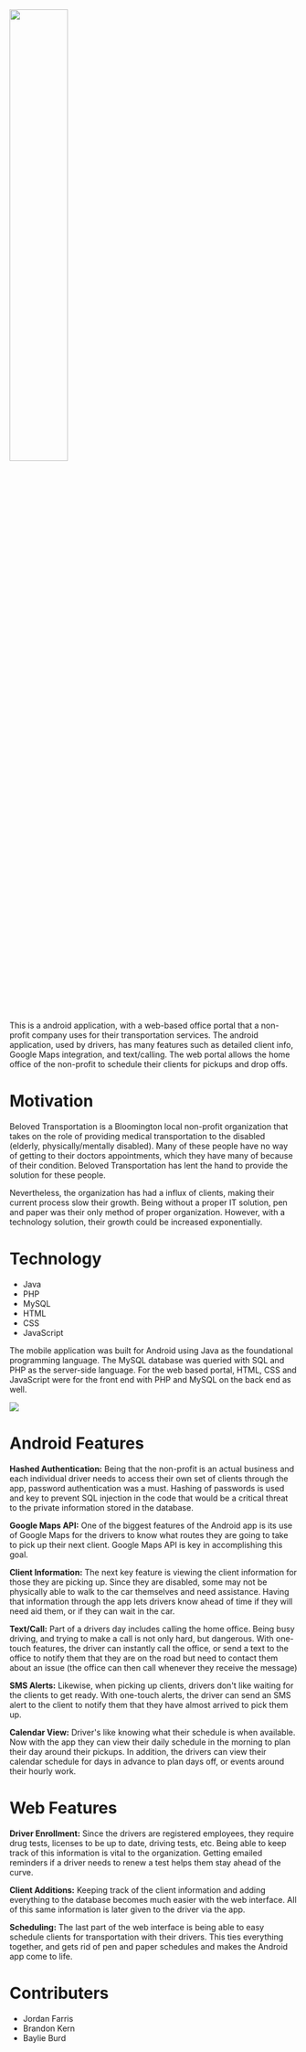 
<img src="https://i.imgur.com/0lTpXc2.png" width="45%"/>

This is a android application, with a web-based office portal that a non-profit company uses for their transportation services. The android application, used by drivers, has many features such as detailed client info, Google Maps integration, and text/calling. The web portal allows the home office of the non-profit to schedule their clients for pickups and drop offs.

# Motivation

Beloved Transportation is a Bloomington local non-profit organization that takes on the role of providing medical transportation to the disabled (elderly, physically/mentally disabled). Many of these people have no way of getting to their doctors appointments, which they have many of because of their condition. Beloved Transportation has lent the hand to provide the solution for these people.

Nevertheless, the organization has had a influx of clients, making their current process slow their growth. Being without a proper IT solution, pen and paper was their only method of proper organization. However, with a technology solution, their growth could be increased exponentially.

# Technology

- Java
- PHP
- MySQL
- HTML
- CSS
- JavaScript

The mobile application was built for Android using Java as the foundational programming language. The MySQL database was queried with SQL and PHP as the server-side language. For the web based portal, HTML, CSS and JavaScript were for the front end with PHP and MySQL on the back end as well.

![](https://i.imgur.com/7NTyHLv.jpg)


# Android Features

**Hashed Authentication:** Being that the non-profit is an actual business and each individual driver needs to access their own set of clients through the app, password authentication was a must. Hashing of passwords is used and key to prevent SQL injection in the code that would be a critical threat to the private information stored in the database. 

**Google Maps API:** One of the biggest features of the Android app is its use of Google Maps for the drivers to know what routes they are going to take to pick up their next client. Google Maps API is key in accomplishing this goal.

**Client Information:** The next key feature is viewing the client information for those they are picking up. Since they are disabled, some may not be physically able to walk to the car themselves and need assistance. Having that information through the app lets drivers know ahead of time if they will need aid them, or if they can wait in the car.

**Text/Call:** Part of a drivers day includes calling the home office. Being busy driving, and trying to make a call is not only hard, but dangerous. With one-touch features, the driver can instantly call the office, or send a text to the office to notify them that they are on the road but need to contact them about an issue (the office can then call whenever they receive the message)

**SMS Alerts:** Likewise, when picking up clients, drivers don't like waiting for the clients to get ready. With one-touch alerts, the driver can send an SMS alert to the client to notify them that they have almost arrived to pick them up.

**Calendar View:** Driver's like knowing what their schedule is when available. Now with the app they can view their daily schedule in the morning to plan their day around their pickups. In addition, the drivers can view their calendar schedule for days in advance to plan days off, or events around their hourly work.

# Web Features

**Driver Enrollment:** Since the drivers are registered employees, they require drug tests, licenses to be up to date, driving tests, etc. Being able to keep track of this information is vital to the organization. Getting emailed reminders if a driver needs to renew a test helps them stay ahead of the curve.

**Client Additions:** Keeping track of the client information and adding everything to the database becomes much easier with the web interface. All of this same information is later given to the driver via the app.

**Scheduling:** The last part of the web interface is being able to easy schedule clients for transportation with their drivers. This ties everything together, and gets rid of pen and paper schedules and makes the Android app come to life.

# Contributers 

- Jordan Farris
- Brandon Kern
- Baylie Burd




